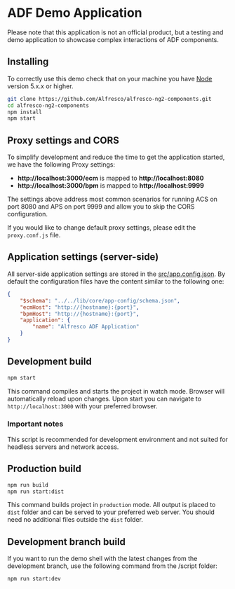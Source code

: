 
# ADF Demo Application

Please note that this application is not an official product, but a testing and demo application to showcase complex interactions of ADF components.

## Installing

To correctly use this demo check that on your machine you have [Node](https://nodejs.org/en/) version 5.x.x or higher.

```sh
git clone https://github.com/Alfresco/alfresco-ng2-components.git
cd alfresco-ng2-components
npm install
npm start
```

## Proxy settings and CORS

To simplify development and reduce the time to get the application started, we have the following Proxy settings:

- **http://localhost:3000/ecm** is mapped to **http://localhost:8080**
- **http://localhost:3000/bpm** is mapped to **http://localhost:9999**

The settings above address most common scenarios for running ACS on port 8080 and APS on port 9999 and allow you to skip the CORS configuration.

If you would like to change default proxy settings, please edit the `proxy.conf.js` file.

## Application settings (server-side)

All server-side application settings are stored in the [src/app.config.json](src/app.config.json). 
By default the configuration files have the content similar to the following one:

```json
{
    "$schema": "../../lib/core/app-config/schema.json",
    "ecmHost": "http://{hostname}:{port}",
    "bpmHost": "http://{hostname}:{port}",
    "application": {
        "name": "Alfresco ADF Application"
    }
}
```

## Development build

```sh
npm start
```

This command compiles and starts the project in watch mode.
Browser will automatically reload upon changes.
Upon start you can navigate to `http://localhost:3000` with your preferred browser.

### Important notes

This script is recommended for development environment and not suited for headless servers and network access.

## Production build

```sh
npm run build
npm run start:dist
```

This command builds project in `production` mode.
All output is placed to `dist` folder and can be served to your preferred web server.
You should need no additional files outside the `dist` folder.

## Development branch build

If you want to run the demo shell with the latest changes from the development branch, use the following command from the /script folder:

```sh
npm run start:dev
```
